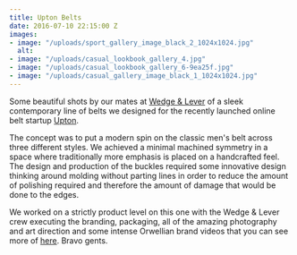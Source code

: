 ```yaml
---
title: Upton Belts
date: 2016-07-10 22:15:00 Z
images:
- image: "/uploads/sport_gallery_image_black_2_1024x1024.jpg"
  alt: 
- image: "/uploads/casual_lookbook_gallery_4.jpg"
- image: "/uploads/casual_lookbook_gallery_6-9ea25f.jpg"
- image: "/uploads/casual_gallery_image_black_1_1024x1024.jpg"
---
```


Some beautiful shots by our mates at [Wedge & Lever](http://www.wedgeandlever.com/) of a sleek contemporary line of belts we designed for the recently launched online belt startup [Upton](http://uptonbelts.com/).

The concept was to put a modern spin on the classic men's belt across three different styles. We achieved a minimal machined symmetry in a space where traditionally more emphasis is placed on a handcrafted feel. The design and production of the buckles required some innovative design thinking around molding without parting lines in order to reduce the amount of polishing required and therefore the amount of damage that would be done to the edges.

We worked on a strictly product level on this one with the Wedge & Lever crew executing the branding, packaging, all of the amazing photography and art direction and some intense Orwellian brand videos that you can see more of [here](http://www.wedgeandlever.com/portfolio/upton-belts/). Bravo gents.

